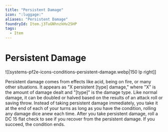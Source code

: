 ```yaml
---
title: "Persistent Damage"
icon: ":luggage:"
aliases: "Persistent Damage"
foundryId: Item.j3TuGNhnzkHv25HP
tags:
  - Item
---
```


# Persistent Damage
![[systems-pf2e-icons-conditions-persistent-damage.webp|150 lp right]]

Persistent damage comes from effects like acid, being on fire, or many other situations. It appears as "X persistent \[type\] damage," where "X" is the amount of damage dealt and "\[type\]" is the damage type. Like normal damage, it can be doubled or halved based on the results of an attack roll or saving throw. Instead of taking persistent damage immediately, you take it at the end of each of your turns as long as you have the condition, rolling any damage dice anew each time. After you take persistent damage, roll a DC 15 flat check to see if you recover from the persistent damage. If you succeed, the condition ends.


